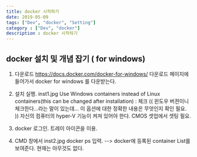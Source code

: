 ```yaml
---
title: docker 시작하기
date: 2019-05-09
tags: ["Dev", "docker", "Setting"]
category : ["Dev", "docker"]
description : docker 시작하기
---
```


## docker 설치 및 개념 잡기 ( for windows)

1. 다운로드 
   https://docs.docker.com/docker-for-windows/
   다운로드 페이지에 들어가서 docker for windows 를 다운받는다.

2. 설치 실행.
   inst1.jpg
   Use Windows containers instead of Linux containers(this can be changed after installation) : 체크
   (( 윈도우 버젼이니 체크한다...라는 말이 있는데... 이 옵션에 대한 정확한 내용은 무엇인지 확인 필요. ))
   자신의 컴퓨터의 hyper-V 기능이 켜져 있어야 한다. 
   CMOS 셋업에서 셋팅 필요.

3. docker 로그인.
   트레이 아이콘을 이용.

4. CMD 창에서 
   inst2.jpg
   docker ps  입력. --> docker에 등록된 container List를 보여준다. 
   현재는 아무것도 없다.
